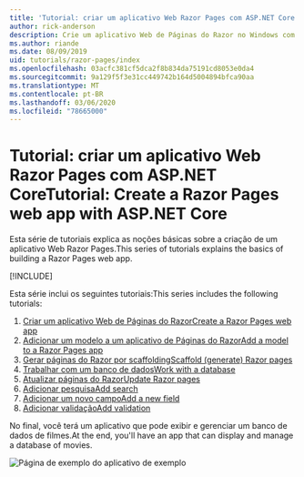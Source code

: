```yaml
---
title: 'Tutorial: criar um aplicativo Web Razor Pages com ASP.NET Core'
author: rick-anderson
description: Crie um aplicativo Web de Páginas do Razor no Windows com o Visual Studio, ASP.NET Core e o EF Core.
ms.author: riande
ms.date: 08/09/2019
uid: tutorials/razor-pages/index
ms.openlocfilehash: 03acfc381cf5dca2f8b834da75191cd8053e0da4
ms.sourcegitcommit: 9a129f5f3e31cc449742b164d5004894bfca90aa
ms.translationtype: MT
ms.contentlocale: pt-BR
ms.lasthandoff: 03/06/2020
ms.locfileid: "78665000"
---
```

# <a name="tutorial-create-a-razor-pages-web-app-with-aspnet-core"></a><span data-ttu-id="7b784-103">Tutorial: criar um aplicativo Web Razor Pages com ASP.NET Core</span><span class="sxs-lookup"><span data-stu-id="7b784-103">Tutorial: Create a Razor Pages web app with ASP.NET Core</span></span>

<span data-ttu-id="7b784-104">Esta série de tutoriais explica as noções básicas sobre a criação de um aplicativo Web Razor Pages.</span><span class="sxs-lookup"><span data-stu-id="7b784-104">This series of tutorials explains the basics of building a Razor Pages web app.</span></span> 

[!INCLUDE[](~/includes/advancedRP.md)]

<span data-ttu-id="7b784-105">Esta série inclui os seguintes tutoriais:</span><span class="sxs-lookup"><span data-stu-id="7b784-105">This series includes the following tutorials:</span></span>

1. [<span data-ttu-id="7b784-106">Criar um aplicativo Web de Páginas do Razor</span><span class="sxs-lookup"><span data-stu-id="7b784-106">Create a Razor Pages web app</span></span>](xref:tutorials/razor-pages/razor-pages-start)
1. [<span data-ttu-id="7b784-107">Adicionar um modelo a um aplicativo de Páginas do Razor</span><span class="sxs-lookup"><span data-stu-id="7b784-107">Add a model to a Razor Pages app</span></span>](xref:tutorials/razor-pages/model)
1. [<span data-ttu-id="7b784-108">Gerar páginas do Razor por scaffolding</span><span class="sxs-lookup"><span data-stu-id="7b784-108">Scaffold (generate) Razor pages</span></span>](xref:tutorials/razor-pages/page)
1. [<span data-ttu-id="7b784-109">Trabalhar com um banco de dados</span><span class="sxs-lookup"><span data-stu-id="7b784-109">Work with a database</span></span>](xref:tutorials/razor-pages/sql)
1. [<span data-ttu-id="7b784-110">Atualizar páginas do Razor</span><span class="sxs-lookup"><span data-stu-id="7b784-110">Update Razor pages</span></span>](xref:tutorials/razor-pages/da1)
1. [<span data-ttu-id="7b784-111">Adicionar pesquisa</span><span class="sxs-lookup"><span data-stu-id="7b784-111">Add search</span></span>](xref:tutorials/razor-pages/search)
1. [<span data-ttu-id="7b784-112">Adicionar um novo campo</span><span class="sxs-lookup"><span data-stu-id="7b784-112">Add a new field</span></span>](xref:tutorials/razor-pages/new-field)
1. [<span data-ttu-id="7b784-113">Adicionar validação</span><span class="sxs-lookup"><span data-stu-id="7b784-113">Add validation</span></span>](xref:tutorials/razor-pages/validation)

<span data-ttu-id="7b784-114">No final, você terá um aplicativo que pode exibir e gerenciar um banco de dados de filmes.</span><span class="sxs-lookup"><span data-stu-id="7b784-114">At the end, you'll have an app that can display and manage a database of movies.</span></span>

![Página de exemplo do aplicativo de exemplo](index/_static/sample-page.png)
